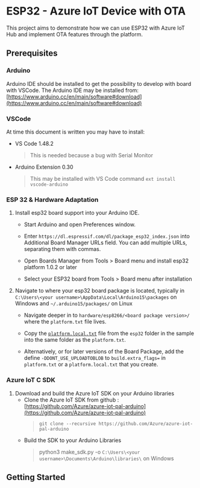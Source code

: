 # ESP32 - Azure IoT Device with OTA

This project aims to demonstrate how we can use ESP32 with Azure IoT Hub and implement OTA features through the platform.

## Prerequisites

### Arduino

Arduino IDE should be installed to get the possibility to develop with board with VSCode.
The Arduino IDE may be installed from: [https://www.arduino.cc/en/main/software#download](https://www.arduino.cc/en/main/software#download)

### VSCode

At time this document is written you may have to install:

* VS Code 1.48.2
    > This is needed because a bug with Serial Monitor

* Arduino Extension 0.30
    > This may be installed with VS Code command
    > ```ext install vscode-arduino```

### ESP 32 & Hardware Adaptation

1. Install esp32 board support into your Arduino IDE.

    * Start Arduino and open Preferences window.

    * Enter `https://dl.espressif.com/dl/package_esp32_index.json` into Additional Board Manager URLs field. You can add multiple URLs, separating them with commas.

    * Open Boards Manager from Tools > Board menu and install esp32 platform 1.0.2 or later

    * Select your ESP32 board from Tools > Board menu after installation

2. Navigate to where your esp32 board package is located, typically in `C:\Users\<your username>\AppData\Local\Arduino15\packages` on Windows and `~/.arduino15/packages/` on Linux

    * Navigate deeper in to `hardware/esp8266/<board package version>/` where the `platform.txt` file lives.

    * Copy the [`platform.local.txt`](https://github.com/Azure/azure-iot-arduino/blob/master/examples/iothub_ll_telemetry_sample/esp32/platform.local.txt) file from the `esp32` folder in the sample into the same folder as the `platform.txt`.

    * Alternatively, or for later versions of the Board Package, add the define `-DDONT_USE_UPLOADTOBLOB` to `build.extra_flags=` in `platform.txt` or a `platform.local.txt` that you create.

### Azure IoT C SDK

1. Download and build the Azure IoT SDK on your Arduino libraries
    * Clone the Azure IoT SDK from github : [https://github.com/Azure/azure-iot-pal-arduino](https://github.com/Azure/azure-iot-pal-arduino)
        > ```git clone --recursive https://github.com/Azure/azure-iot-pal-arduino```
    * Build the SDK to your Arduino Libraries
        > python3 make_sdk.py -o `C:\Users\<your username>\Documents\Arduino\libraries\` on Windows

## Getting Started
